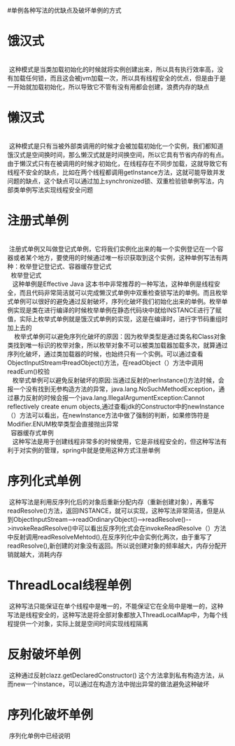 #单例各种写法的优缺点及破坏单例的方式

<h1>饿汉式</h1><br>
 &nbsp这种模式是当类加载初始化的时候就将实例创建出来，所以具有执行效率高，没有加载任何锁，而且这会被jvm加载一次，所以具有线程安全的优点，但是由于是一开始就加载初始化，所以导致它不管有没有用都会创建，浪费内存的缺点

<h1>懒汉式</h1><br>
 &nbsp这种模式是只有当被外部类调用的时候才会被加载初始化一个实例，我们都知道饿汉式是空间换时间，那么懒汉式就是时间换空间，所以它具有节省内存的有点。
由于懒汉式只有在被调用的时候才初始化，在线程存在不同步加载，这就导致它有线程不安全的缺点，比如在两个线程都调用getInstance方法，这就可能导致并发问题的缺点，这个缺点可以通过加上synchronized锁、双重检验锁单例写法，内部类单例写法实现线程安全问题

<h1>注册式单例</h1><br>
 &nbsp注册式单例又叫做登记式单例，它将我们实例化出来的每一个实例登记在一个容器或者某个地方，要使用的时候通过唯一标识获取到这个实例，这种单例写法有两种：枚举登记登记式、容器缓存登记式<br>
    &nbsp&nbsp枚举登记式<br>
        &nbsp&nbsp&nbsp这种单例是Effective Java 这本书中非常推荐的一种写法，这种单例是线程安全，而且代码非常简洁就可以完成懒汉式单例中双重检查锁写法的单例。而且枚举式单例可以很好的避免通过反射破坏，序列化破坏我们初始化出来的单例。枚举单例实现是类在进行编译的时候枚举单例在静态代码块中就给INSTANCE进行了赋值，实际上枚举式单例就是饿汉式单例的实现，这是在编译时，进行字节码重组时加上去的<br>
       &nbsp&nbsp&nbsp 枚举式单例可以避免序列化破坏的原因：因为枚举类型是通过类名和Class对象类找到唯一标识的枚举对象，所以枚举对象不可以被类加载器加载多次，就算通过序列化破坏，通过类加载器的时候，也始终只有一个实例。可以通过查看ObjectInputStream中readObject()方法，在readObject（）方法中调用readEum()校验<br>
        &nbsp&nbsp&nbsp枚举式单例可以避免反射破坏的原因:当通过反射的nerInstance()方法时候，会报一个没有找到无参构造方法的异常，java.lang.NoSuchMethodException，通过暴力反射的时候会报一个java.lang.IllegalArgumentException:Cannot reflectively create enum objects,通过查看jdk的Constructor中的newInstance（）方法可以看出，在newInstance方法中做了强制的判断，如果修饰符是Modifier.ENUM枚举类型会直接抛出异常<br>
    &nbsp&nbsp容器缓存式单例<br>
        &nbsp&nbsp&nbsp这种写法是用于创建线程非常多的时候使用，它是非线程安全的，但这种写法有利于对实例的管理，spring中就是使用这种方式注册单例<br>
           
<h1>序列化式单例</h1>
&nbsp这种写法是利用反序列化后的对象后重新分配内存（重新创建对象），再重写 readResolve()方法，返回INSTANCE，就可以实现，这种写法非常简洁，但是从到ObjectInputStream-->readOrdinaryObject()-->readResolve()-->invokeReadResolve()中可以看出反序列化式会在invokeReadResolve（）方法中反射调用readResolveMehtod(),在反序列化中会实例化两次，由于重写了readResolve(),新创建的对象没有返回。所以说创建对象的频率越大，内存分配开销就越大，消耗内存<br>

<h1>ThreadLocal线程单例</h1>
&nbsp这种写法只能保证在单个线程中是唯一的，不能保证它在全局中是唯一的，这种写法是线程安全的，这种写法是将全部对象都放入ThreadLocalMap中，为每个线程提供一个对象，实际上就是空间时间实现线程隔离<br>

<h1>反射破坏单例</h1>
&nbsp这种通过反射clazz.getDeclaredConstructor() 这个方法拿到私有构造方法，从而new一个instance，可以通过在构造方法中抛出异常的做法避免这种破坏<br>

<h1>序列化破坏单例</h1>
&nbsp序列化单例中已经说明
